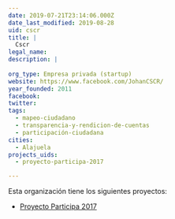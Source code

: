 ```yaml
---
date: 2019-07-21T23:14:06.000Z
date_last_modified: 2019-08-28
uid: cscr
title: |
  Cscr
legal_name: 
description: |
  
org_type: Empresa privada (startup)
website: https://www.facebook.com/JohanCSCR/
year_founded: 2011
facebook: 
twitter: 
tags:
  - mapeo-ciudadano
  - transparencia-y-rendicion-de-cuentas
  - participación-ciudadana
cities: 
  - Alajuela
projects_uids:
  - proyecto-participa-2017

---
```


Esta organización tiene los siguientes proyectos:

- [Proyecto Participa 2017](/proyectos/proyecto-participa-2017)
